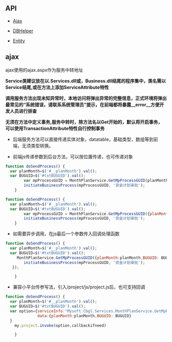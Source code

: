 ## API

+ [Ajax](ajax.md)

+ [DBHelper](dbhelper.md)

+ [Entity](entity.md)



## ajax


ajax使用的ajax.aspx作为服务中转地址

**Service类建议放在以.Services.dll或，Business.dll结尾的程序集中，类名需以Service结尾,或在方法上添加ServiceAttribute特性**

**调用服务方法出现未知异常时，本地访问将弹出异常的完整信息，正式环境将弹出最常见的“系统错误，请联系系统管理员”提示，在前端都将暴露__error__方便开发人员进行排查**

**无须在方法中定义事务,服务中转时，除方法名以Get开始的，默认将开启事务，可以使用TransactionAttribute特性自行控制事务**

+ 后端服务方法可以直接传递实体对象，datatable，基础类型，数组等到前端，无须类型转换。

+ 前端js传递参数到后台方法，可以按位置传递，也可传递对象

```javascript
function doSendProcess() {
  var planMonth=$('#__planMonth').val();
  var BUGUID=$('#txtBUGUID').val();  
		var mpProcessGUID = MonthPlanService.GetMpProcessGUID(planMonth,BUGUID);
		initiateBusinessProcess(mpProcessGUID, '资金计划审批');
	}

```

```javascript
function doSendProcess() {
  var planMonth=$('#__planMonth').val();
  var BUGUID=$('#txtBUGUID').val();
		var mpProcessGUID = MonthPlanService.GetMpProcessGUID({planMonth:planMonth,BUGUID: BUGUID});
		initiateBusinessProcess(mpProcessGUID, '资金计划审批');
	}

```


+ 如需要异步调用，在js最后一个参数传入回调处理函数


```javascript
function doSendProcess() {
  var planMonth=$('#__planMonth').val();
  var BUGUID=$('#txtBUGUID').val();
	 MonthPlanService.GetMpProcessGUID({planMonth:planMonth,BUGUID: BUGUID},function(mpProcessGUID){
     	initiateBusinessProcess(mpProcessGUID, '资金计划审批');
   });

	}

```

+ 兼容小平台传参写法，引入/project/js/project.js后，也可支持回调


```javascript
function doSendProcess() {
  var planMonth=$('#__planMonth').val();
  var BUGUID=$('#txtBUGUID').val();
  var option={serviceInfo:"Mysoft.Cbgl.Services.MonthPlanService.GetMpProcessGUID",
              data:{planMonth:planMonth,BUGUID: BUGUID}
  }
	my.project.invoke(option,callbackifneed)

	}

```

